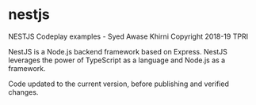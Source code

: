 # nestjs
NESTJS Codeplay examples - Syed Awase Khirni Copyright 2018-19 TPRI

NestJS is a Node.js backend framework based on Express. NestJS leverages the power of TypeScript as a language and Node.js as a framework.

Code updated to the current version, before publishing and verified changes.
